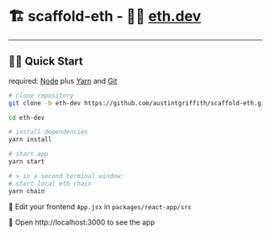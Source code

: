 # 🏗 scaffold-eth - 🧑‍🎤 [eth.dev](https://eth.dev)

---

## 🏃‍♀️ Quick Start

required: [Node](https://nodejs.org/dist/latest-v12.x/) plus [Yarn](https://classic.yarnpkg.com/en/docs/install/) and [Git](https://git-scm.com/downloads)

```bash
# clone repository
git clone -b eth-dev https://github.com/austintgriffith/scaffold-eth.git eth-dev

cd eth-dev

# install dependencies
yarn install

# start app
yarn start

# > in a second terminal window:
# start local eth chain
yarn chain
```

📝 Edit your frontend `App.jsx` in `packages/react-app/src`

📱 Open http://localhost:3000 to see the app
